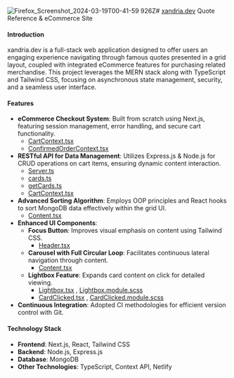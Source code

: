 ![Firefox_Screenshot_2024-03-19T00-41-59 926Z](https://github.com/scmacoll/xander.com/assets/85879687/85484770-a848-4920-b6c1-b5942f7cc5a4)# [xandria.dev](https://xandria.dev/)
Quote Reference & eCommerce Site

#### Introduction
xandria.dev is a full-stack web application designed to offer users an engaging experience navigating through famous quotes presented in a grid layout, coupled with integrated eCommerce features for purchasing related merchandise. This project leverages the MERN stack along with TypeScript and Tailwind CSS, focusing on asynchronous state management, security, and a seamless user interface.

#### Features
- **eCommerce Checkout System**: Built from scratch using Next.js, featuring session management, error handling, and secure cart functionality.
  -  [CartContext.tsx](https://github.com/scmacoll/xander.com/blob/main/src/app/context/CartContext.tsx)
  -  [ConfirmedOrderContext.tsx](https://github.com/scmacoll/xander.com/blob/main/src/app/context/ConfirmedOrderContext.tsx)
- **RESTful API for Data Management**: Utilizes Express.js & Node.js for CRUD operations on cart items, ensuring dynamic content interaction.
  - [Server.ts](https://github.com/scmacoll/xander.com/blob/main/src/server/server.ts)
  - [cards.ts](https://github.com/scmacoll/xander.com/blob/main/src/server/routes/cards.ts)
  - [getCards.ts](https://github.com/scmacoll/xander.com/blob/main/src/pages/api/getCards.ts)
  - [CartContext.tsx](https://github.com/scmacoll/xander.com/blob/main/src/app/context/CartContext.tsx)
- **Advanced Sorting Algorithm**: Employs OOP principles and React hooks to sort MongoDB data effectively within the grid UI.
  - [Content.tsx](https://github.com/scmacoll/xander.com/blob/main/src/app/components/Home-Content/Content.tsx)
- **Enhanced UI Components**:
  - **Focus Button**: Improves visual emphasis on content using Tailwind CSS.
    - [Header.tsx](https://github.com/scmacoll/xander.com/blob/main/src/app/components/Header/Header.tsx)
  - **Carousel with Full Circular Loop**: Facilitates continuous lateral navigation through content.
    - [Content.tsx](https://github.com/scmacoll/xander.com/blob/main/src/app/components/Home-Content/Content.tsx)
  - **Lightbox Feature**: Expands card content on click for detailed viewing.
    - [Lightbox.tsx](https://github.com/scmacoll/xander.com/blob/main/src/app/components/Home-Content/Lightbox/Lightbox.tsx) , [Lightbox.module.scss](https://github.com/scmacoll/xander.com/blob/main/src/app/components/Home-Content/Lightbox/Lightbox.module.scss)
    - [CardClicked.tsx](https://github.com/scmacoll/xander.com/blob/main/src/app/components/Home-Content/Lightbox/CardClicked.tsx) , [CardClicked.module.scss](https://github.com/scmacoll/xander.com/blob/main/src/app/components/Home-Content/Lightbox/CardClicked.module.scss)
- **Continuous Integration**: Adopted CI methodologies for efficient version control with Git.

#### Technology Stack
- **Frontend**: Next.js, React, Tailwind CSS
- **Backend**: Node.js, Express.js
- **Database**: MongoDB
- **Other Technologies**: TypeScript, Context API, Netlify
